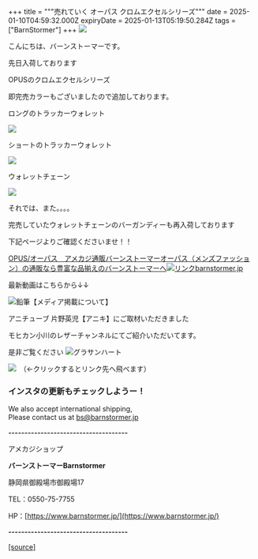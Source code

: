 +++
title = """売れていく オーパス クロムエクセルシリーズ"""
date = 2025-01-10T04:59:32.000Z
expiryDate = 2025-01-13T05:19:50.284Z
tags = ["BarnStormer"]
+++
[![](https://stat.ameba.jp/user_images/20231023/16/barnstormer-go/b2/03/p/o0420015015354743273.png)](https://ameblo.jp/barnstormer-go/entry-12825670498.html)

こんにちは、バーンストーマーです。

先日入荷しております

OPUSのクロムエクセルシリーズ

即完売カラーもございましたので追加しております。

ロングのトラッカーウォレット

[![](https://stat.ameba.jp/user_images/20250106/18/barnstormer-go/8f/43/j/o0466070015530316833.jpg)](https://stat.ameba.jp/user_images/20250106/18/barnstormer-go/8f/43/j/o0466070015530316833.jpg)

ショートのトラッカーウォレット

[![](https://stat.ameba.jp/user_images/20250106/18/barnstormer-go/16/39/j/o0466070015530316831.jpg)](https://stat.ameba.jp/user_images/20250106/18/barnstormer-go/16/39/j/o0466070015530316831.jpg)

ウォレットチェーン

[![](https://stat.ameba.jp/user_images/20250106/18/barnstormer-go/8d/71/j/o0466070015530316834.jpg)](https://stat.ameba.jp/user_images/20250106/18/barnstormer-go/8d/71/j/o0466070015530316834.jpg)

それでは、また。。。。

完売していたウォレットチェーンのバーガンディーも再入荷しております

下記ページよりご確認くださいませ！！

[OPUS/オーパス　アメカジ通販バーンストーマーオーパス（メンズファッション）の通販なら豊富な品揃えのバーンストーマーへ![リンク](https://c.stat100.ameba.jp/ameblo/symbols/v3.20.0/svg/gray/editor_link.svg)barnstormer.jp](https://barnstormer.jp/view/category/ct44)

最新動画はこちらから↓↓

![鉛筆](https://stat100.ameba.jp/blog/ucs/img/char/char3/519.png)【メディア掲載について】

アニチューブ 片野英児【アニキ】にご取材いただきました

モヒカン小川のレザーチャンネルにてご紹介いただいてます。

是非ご覧ください ![グラサンハート](https://stat100.ameba.jp/blog/ucs/img/char/char3/148.png)

[![](https://stat.ameba.jp/user_images/20230412/16/barnstormer-go/6a/23/p/o0108010815269242493.png)](https://www.instagram.com/barnstormer_daily/)　（←クリックするとリンク先へ飛べます）

### インスタの更新もチェックしようー！

We also accept international shipping,  
Please contact us at bs@barnstormer.jp

**\-------------------------------------**

アメカジショップ

**バーンストーマーBarnstormer**

静岡県御殿場市御殿場17

TEL：0550-75-7755

HP：[https://www.barnstormer.jp/](https://www.barnstormer.jp/)

**\-------------------------------------**

[[source]](https://ameblo.jp/barnstormer-go/entry-12881900831.html)

